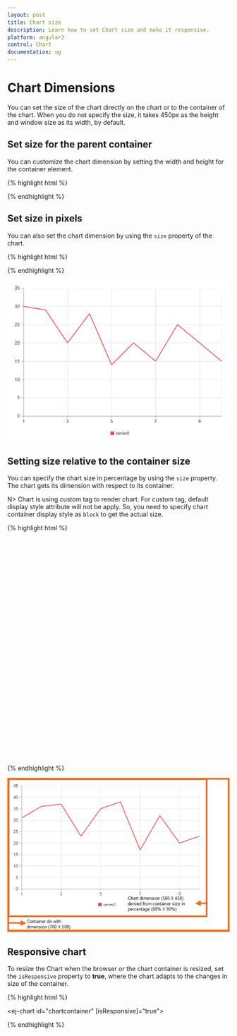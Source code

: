 ```yaml
---
layout: post
title: Chart size
description: Learn how to set Chart size and make it responsive. 
platform: angular2
control: Chart
documentation: ug
---
```


# Chart Dimensions

You can set the size of the chart directly on the chart or to the container of the chart. When you do not specify the size, it takes 450px as the height and window size as its width, by default. 

## Set size for the parent container

You can customize the chart dimension by setting the width and height for the container element. 

{% highlight html %}

<body>
        <ej-chart id="chartcontainer" style="width:620px; height:300px;">
        </ej-chart>
</body>

{% endhighlight %}


## Set size in pixels

You can also set the chart dimension by using the `size` property of the chart. 

{% highlight html %}

<ej-chart id="chartcontainer" size.width="600" size.height="450">
</ej-chart>

{% endhighlight %}

![](Chart-Dimensions_images/Chart-Dimensions_img1.png)


## Setting size relative to the container size

You can specify the chart size in percentage by using the `size` property. The chart gets its dimension with respect to its container.

N> Chart is using custom tag to render chart. For custom tag, default display style attribute will not be apply. So, you need to specify chart container display style as `block` to get the actual size.

{% highlight html %}

<ej-chart id="chartcontainer" style="display:block; width:700px; height:500px" size.width="80%" size.height="90%">
</ej-chart>


{% endhighlight %}

![](Chart-Dimensions_images/Chart-Dimensions_img2.png)


## Responsive chart

To resize the Chart when the browser or the chart container is resized, set the `isResponsive` property to **true**, where the chart adapts to the changes in size of the container.

{% highlight html %}

<ej-chart id="chartcontainer" [isResponsive]="true">
</ej-chart>

{% endhighlight %} 
